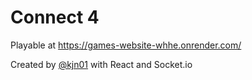 # Connect 4

Playable at <https://games-website-whhe.onrender.com/>

Created by [@kjn01](https://github.com/kjn01) with React and Socket.io